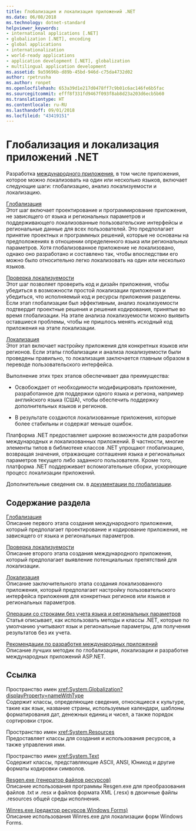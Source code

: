 ```yaml
---
title: Глобализация и локализация приложений .NET
ms.date: 06/08/2018
ms.technology: dotnet-standard
helpviewer_keywords:
- international applications [.NET]
- globalization [.NET], encoding
- global applications
- internationalization
- world-ready applications
- application development [.NET], globalization
- multilingual application development
ms.assetid: 9a59696b-d89b-45bd-946d-c75da4732d02
author: rpetrusha
ms.author: ronpet
ms.openlocfilehash: 653a39d1e217d0478ff7c9b01c6ac146fe6b5fac
ms.sourcegitcommit: efff8f331fd9467f093f8ab8d23a203d6ecb5b60
ms.translationtype: HT
ms.contentlocale: ru-RU
ms.lasthandoff: 09/01/2018
ms.locfileid: "43419151"
---
```

# <a name="globalizing-and-localizing-net-applications"></a>Глобализация и локализация приложений .NET
Разработка [международного приложения](https://msdn.microsoft.com/goglobal/bb978433.aspx), в том числе приложения, которое можно локализовать на один или несколько языков, включает следующие шаги: глобализацию, анализ локализуемости и локализацию.  
  
 [Глобализация](../../../docs/standard/globalization-localization/globalization.md)  
 Этот шаг включает проектирование и программирование приложения, не зависящего от языка и региональных параметров и поддерживающего локализованные пользовательские интерфейсы и региональные данные для всех пользователей. Это предполагает принятие проектных и программных решений, которые не основаны на предположениях в отношении определенного языка или региональных параметров. Хотя глобализованное приложение не локализовано, однако оно разработано и составлено так, чтобы впоследствии его можно было относительно легко локализовать на один или несколько языков.  
  
 [Проверка локализуемости](../../../docs/standard/globalization-localization/localizability-review.md)  
 Этот шаг позволяет проверить код и дизайн приложения, чтобы убедиться в возможности простой локализации приложения и убедиться, что исполняемый код и ресурсы приложения разделены. Если этап глобализации был эффективным, анализ локализуемости подтвердит проектные решения и решения кодирования, принятые во время глобализации. На этапе анализа локализуемости можно выявить оставшиеся проблемы, чтобы не пришлось менять исходный код приложения на этапе локализации.  
  
 [Локализация](../../../docs/standard/globalization-localization/localization.md)  
 Этот этап включает настройку приложения для конкретных языков или регионов. Если этапы глобализации и анализа локализуемости были проведены правильно, то локализация заключается главным образом в переводе пользовательского интерфейса.  
  
 Выполнение этих трех этапов обеспечивает два преимущества:  
  
-   Освобождает от необходимости модифицировать приложение, разработанное для поддержки одного языка и региона, например английского языка (США), чтобы обеспечить поддержку дополнительных языков и регионов.  
  
-   В результате создаются локализованные приложения, которые более стабильны и содержат меньше ошибок.  
  
 Платформа .NET предоставляет широкие возможности для разработки международных и локализованных приложений. В частности, многие элементы типов в библиотеке классов .NET упрощают глобализацию, возвращая значения, отражающие соглашения языка и региональных параметров текущего либо заданного пользователя. Кроме того, платформа .NET поддерживает вспомогательные сборки, ускоряющие процесс локализации приложений.  
  
 Дополнительные сведения см. в [документации по глобализации](/globalization/).  
  
## <a name="in-this-section"></a>Содержание раздела  
 [Глобализация](../../../docs/standard/globalization-localization/globalization.md)  
 Описание первого этапа создания международного приложения, который предполагает проектирование и кодирование приложения, не зависящего от языка и региональных параметров.  
  
 [Проверка локализуемости](../../../docs/standard/globalization-localization/localizability-review.md)  
 Описание второго этапа создания международного приложения, который предполагает выявление потенциальных препятствий для локализации.  
  
 [Локализация](../../../docs/standard/globalization-localization/localization.md)  
 Описание заключительного этапа создания локализованного приложения, который предполагает настройку пользовательского интерфейса приложения для конкретных регионов или языков и региональных параметров.  
  
 [Операции со строками без учета языка и региональных параметров](../../../docs/standard/globalization-localization/culture-insensitive-string-operations.md)  
 Статья описывает, как использовать методы и классы .NET, которые по умолчанию учитывают язык и региональные параметры, для получения результатов без их учета.  
  
 [Рекомендации по разработке международных приложений](../../../docs/standard/globalization-localization/best-practices-for-developing-world-ready-apps.md)  
 Описание лучших методик по глобализации, локализации и разработке международных приложений ASP.NET.  
  
## <a name="reference"></a>Ссылка  
 Пространство имен <xref:System.Globalization?displayProperty=nameWithType>  
 Содержит классы, определяющие сведения, относящиеся к культуре, такие как язык, название страны, используемые календари, шаблоны форматирования дат, денежных единиц и чисел, а также порядок сортировки строк.  
  
 Пространство имен <xref:System.Resources>  
 Предоставляет классы для создания и использования ресурсов, а также управления ими.  
  
 Пространство имен <xref:System.Text>  
 Содержит классы, представляющие ASCII, ANSI, Юникод и другие форматы кодировки символов.  
  
 [Resgen.exe (генератор файлов ресурсов)](../../../docs/framework/tools/resgen-exe-resource-file-generator.md)  
 Описание использования программы Resgen.exe для преобразования файлов .txt и .resx и файлов формата XML (.resx) в двоичные файлы .resources общей среды исполнения.  
  
 [Winres.exe (редактор ресурсов Windows Forms)](../../../docs/framework/tools/winres-exe-windows-forms-resource-editor.md)  
 Описание использования Winres.exe для локализации форм Windows Forms.
